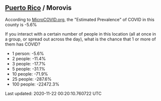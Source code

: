 
## [Puerto Rico](/united-states/puerto-rico) / Morovis

According to [MicroCOVID.org](http://microcovid.org),
the "Estimated Prevalence" of COVID in this county is -5.6%

If you interact with a certain number of people in this location
(all at once in a group, or spread out across the day), what is the chance that
1 or more of them has COVID?

- 1 person: -5.6%
- 2 people: -11.4%
- 3 people: -17.7%
- 5 people: -31.1%
- 10 people: -71.9%
- 25 people: -287.6%
- 100 people: -22472.3%

Last updated: 2020-11-22 00:20:10.760722 UTC
